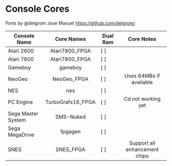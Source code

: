 
# Console Cores

Ports by @delgrom Jose Manuel https://github.com/delgrom/

| Console Name       | Core Names        | Dual Ram | Core Notes                   |
| ------------------ |:----------------: | -------- |:----------------------------:|
| Atari 2600         | Atari7800_FPGA    |   [ ]    | |
| Atari 7800         | Atari7800_FPGA    |   [ ]    | |
| Gameboy            | gameboy           |   [ ]    | |
| NeoGeo             | NeoGeo_FPGA       |   [ ]    | Uses 64MBs if available      |
| NES                | nes               |   [ ]    | |
| PC Engine          | TurboGrafx16_FPGA |   [ ]    |  Cd not working yet
| Sega Master System | SMS-Nuked         |   [ ]    | |
| Sega MegaDrive     | fpgagen           |   [ ]    | |
| SNES               | SNES_FPGA         |   [ ]    | Support all enhancement chips|



